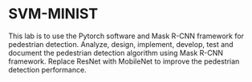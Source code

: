 # SVM-MINIST
This lab is to use the Pytorch software and Mask R-CNN framework for pedestrian detection. Analyze, design, implement, develop, test and document the pedestrian detection algorithm using Mask R-CNN framework.
Replace ResNet with MobileNet to improve the pedestrian detection performance.
